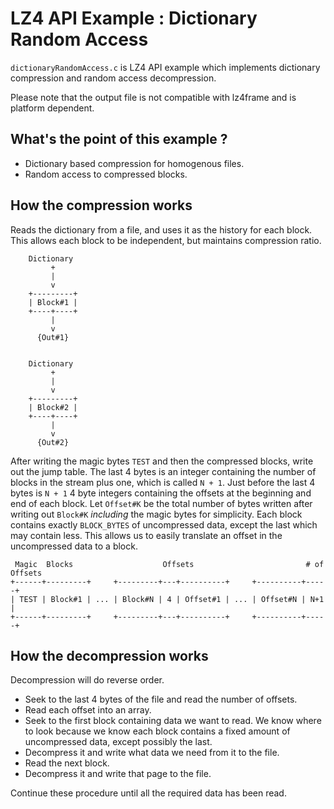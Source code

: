 ﻿# LZ4 API Example : Dictionary Random Access

`dictionaryRandomAccess.c` is LZ4 API example which implements dictionary compression and random access decompression.

Please note that the output file is not compatible with lz4frame and is platform dependent.


## What's the point of this example ?

 - Dictionary based compression for homogenous files.
 - Random access to compressed blocks.


## How the compression works

Reads the dictionary from a file, and uses it as the history for each block.
This allows each block to be independent, but maintains compression ratio.

```
    Dictionary
         +
         |
         v
    +---------+
    | Block#1 |
    +----+----+
         |
         v
      {Out#1}


    Dictionary
         +
         |
         v
    +---------+
    | Block#2 |
    +----+----+
         |
         v
      {Out#2}
```

After writing the magic bytes `TEST` and then the compressed blocks, write out the jump table.
The last 4 bytes is an integer containing the number of blocks in the stream plus one, which is called `N + 1`.
Just before the last 4 bytes is `N + 1` 4 byte integers containing the offsets at the beginning and end of each block.
Let `Offset#K` be the total number of bytes written after writing out `Block#K` *including* the magic bytes for simplicity.
Each block contains exactly `BLOCK_BYTES` of uncompressed data, except the last which may contain less.
This allows us to easily translate an offset in the uncompressed data to a block.

```
 Magic  Blocks                    Offsets                         # of Offsets
+------+---------+     +---------+---+----------+     +----------+-----+
| TEST | Block#1 | ... | Block#N | 4 | Offset#1 | ... | Offset#N | N+1 |
+------+---------+     +---------+---+----------+     +----------+-----+
```

## How the decompression works

Decompression will do reverse order.

 - Seek to the last 4 bytes of the file and read the number of offsets.
 - Read each offset into an array.
 - Seek to the first block containing data we want to read.
   We know where to look because we know each block contains a fixed amount of uncompressed data, except possibly the last.
 - Decompress it and write what data we need from it to the file.
 - Read the next block.
 - Decompress it and write that page to the file.

Continue these procedure until all the required data has been read.
